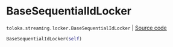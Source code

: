 # BaseSequentialIdLocker
`toloka.streaming.locker.BaseSequentialIdLocker` | [Source code](https://github.com/Toloka/toloka-kit/blob/v1.2.3/src/streaming/locker.py#L38)

```python
BaseSequentialIdLocker(self)
```

